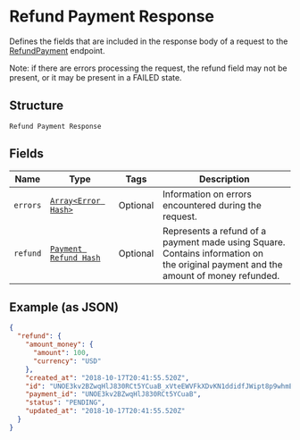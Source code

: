 
# Refund Payment Response

Defines the fields that are included in the response body of
a request to the [RefundPayment](#endpoint-refunds-refundpayment) endpoint.

Note: if there are errors processing the request, the refund field may not be
present, or it may be present in a FAILED state.

## Structure

`Refund Payment Response`

## Fields

| Name | Type | Tags | Description |
|  --- | --- | --- | --- |
| `errors` | [`Array<Error Hash>`](/doc/models/error.md) | Optional | Information on errors encountered during the request. |
| `refund` | [`Payment Refund Hash`](/doc/models/payment-refund.md) | Optional | Represents a refund of a payment made using Square. Contains information on<br>the original payment and the amount of money refunded. |

## Example (as JSON)

```json
{
  "refund": {
    "amount_money": {
      "amount": 100,
      "currency": "USD"
    },
    "created_at": "2018-10-17T20:41:55.520Z",
    "id": "UNOE3kv2BZwqHlJ830RCt5YCuaB_xVteEWVFkXDvKN1ddidfJWipt8p9whmElKT5mZtJ7wZ",
    "payment_id": "UNOE3kv2BZwqHlJ830RCt5YCuaB",
    "status": "PENDING",
    "updated_at": "2018-10-17T20:41:55.520Z"
  }
}
```

